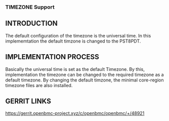 ### TIMEZONE Support

## INTRODUCTION

The default configuration of the timezone is the universal time.
In this implememtation the default timzone is changed to the PST8PDT.

## IMPLEMENTATION PROCESS

Basically the universal time is set as the default Timezone. By this,
implementation the timezone can be changed to the required timezone
as a default timezone.
By changing the default timzone, the minimal core-region timezone files
are also installed.

## GERRIT LINKS

https://gerrit.openbmc-project.xyz/c/openbmc/openbmc/+/48921

